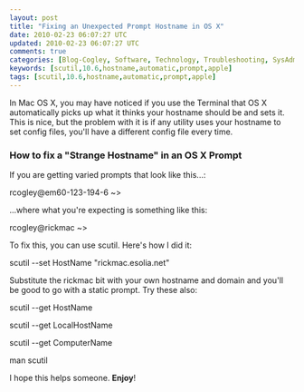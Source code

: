 ```yaml
---           
layout: post
title: "Fixing an Unexpected Prompt Hostname in OS X"
date: 2010-02-23 06:07:27 UTC
updated: 2010-02-23 06:07:27 UTC
comments: true
categories: [Blog-Cogley, Software, Technology, Troubleshooting, SysAdmin, Tips]
keywords: [scutil,10.6,hostname,automatic,prompt,apple]
tags: [scutil,10.6,hostname,automatic,prompt,apple]
---
```

 


In Mac OS X, you may have noticed if you use the Terminal that OS X automatically picks up what it thinks your hostname should be and sets it. This is nice, but the problem with it is if any utility uses your hostname to set config files, you'll have a different config file every time. 




### How to fix a "Strange Hostname" in an OS X Prompt






If you are getting varied prompts that look like this...: 




rcogley@em60-123-194-6 ~>




...where what you're expecting is something like this: 




rcogley@rickmac ~>




To fix this, you can use scutil. Here's how I did it: 




scutil --set HostName "rickmac.esolia.net"




Substitute the rickmac bit with your own hostname and domain and you'll be good to go with a static prompt. Try these also: 




scutil --get HostName




scutil --get LocalHostName




scutil --get ComputerName




man scutil




I hope this helps someone. **Enjoy**! 


